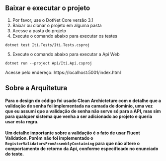 
## Baixar e executar o projeto

 1. Por favor, use o DotNet Core versão 3.1
 2. Baixar ou clonar o projeto em alguma pasta
 3. Acesse a pasta do projeto
 4. Execute o comando abaixo para executar os testes
 
 ```dotnet test Iti.Tests/Iti.Tests.csproj```
 
 5. Execute o comando abaixo para executar a Api Web
 
 ```dotnet run --project Api/Iti.Api.csproj```
 
 Acesse pelo endereço: https://localhost:5001/index.html
 
 
 
 ## Sobre a Arquitetura
 #### Para o design do código foi usado Clean Archicteture com o detalhe que a validação de senha foi implementada na camada de dominio, uma vez que eu assumi que a validação de senha não serve só para a API, mas sim para  qualquer sistema que venha a ser adicionado ao projeto e queria usar esta regra.
 
 #### Um detalhe importante sobre a validação é o fato de usar Fluent Validation. Porém não foi implementado o ```RegisterValidatorsFromAssemblyContaining``` para que não altere o comportamento de retorno da Api, conforme especificado no enunciado do teste.
